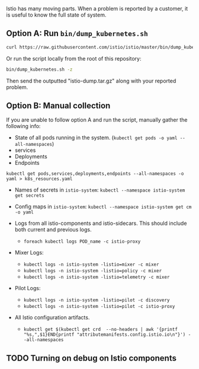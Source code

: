 Istio has many moving parts. 
When a problem is reported by a customer, it is useful to know the full state of system.

## Option A: Run `bin/dump_kubernetes.sh`

```sh
curl https://raw.githubusercontent.com/istio/istio/master/bin/dump_kubernetes.sh | sh -s -- -z
```

Or run the script locally from the root of this repository:

```sh
bin/dump_kubernetes.sh -z
```

Then send the outputted "istio-dump.tar.gz" along with your reported problem.

## Option B: Manual collection

If you are unable to follow option A and run the script, manually gather the following info:

 * State of all pods running in the system.  (`kubectl get pods -o yaml --all-namespaces`)
 * services
 * Deployments
 * Endpoints

`kubectl get pods,services,deployments,endpoints --all-namespaces -o yaml > k8s_resources.yaml`

 * Names of secrets in `istio-system`:  `kubectl --namespace istio-system get secrets`
 * Config maps in `istio-system`: `kubectl --namespace istio-system get cm -o yaml`
 * Logs from all istio-components and istio-sidecars. This should include both current and previous logs.
   * `foreach kubectl logs POD_name -c istio-proxy`
 * Mixer Logs:
   * `kubectl logs -n istio-system -listio=mixer -c mixer`
   * `kubectl logs -n istio-system -listio=policy -c mixer`
   * `kubectl logs -n istio-system -listio=telemetry -c mixer`
 * Pilot Logs:
   * `kubectl logs -n istio-system -listio=pilot -c discovery`
   * `kubectl logs -n istio-system -listio=pilot -c istio-proxy`

* All Istio configuration artifacts.
  * `kubectl get $(kubectl get crd  --no-headers | awk '{printf "%s,",$1}END{printf "attributemanifests.config.istio.io\n"}') --all-namespaces`

 ## TODO Turning on debug on Istio components

